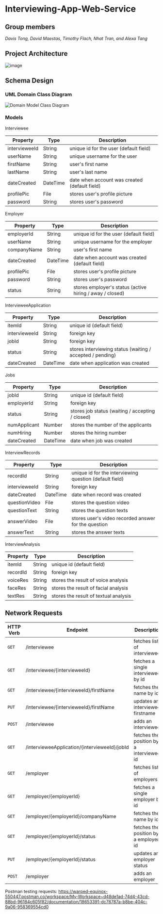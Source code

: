 # Interviewing-App-Web-Service

## Group members

*Davis Tong, David Maestas, Timothy Flach, Nhat Tran, and Alexa Tang*

## Project Architecture

![image](https://user-images.githubusercontent.com/83794482/143147314-cce498e4-6b1f-41a3-8ba7-41413293fe19.png)

## Schema Design

### UML Domain Class Diagram

![Domain Model Class Diagram](https://user-images.githubusercontent.com/83794482/144990941-f365f561-1ee6-4137-948f-4b61371d6a30.png)


### Models

Interviewee

| Property  | Type | Description |
| ------------- | ------------- | -------------|
| intervieweeId | String | unique id for the user (default field) |
| userName | String  | unique username for the user |
| firstName  | String  | user's first name |
| lastName  | String  | user's last name |
| dateCreated | DateTime  | date when account was created (default field) |
| profilePic | File  | stores user's profile picture |
| password  | String  | stores user's password |
    
Employer

| Property  | Type | Description |
| ------------- | ------------- | -------------|
| employerId | String | unique id for the user (default field) |
| userName | String  | unique username for the employer |
| companyName  | String  | user's first name |
| dateCreated | DateTime  | date when account was created (default field) |
| profilePic | File  | stores user's profile picture |
| password  | String  | stores user's password |
| status  | String  | stores employer's status (active hiring / away / closed) |

IntervieweeApplication

| Property  | Type | Description |
| ------------- | ------------- | -------------|
| itemId | String | unique id (default field) |
| intervieweeId | String | foreign key |
| jobId | String | foreign key |
| status | String | stores interviewing status (waiting / accepted / pending) |
| dateCreated | DateTime  | date when application was created |

Jobs

| Property  | Type | Description |
| ------------- | ------------- | -------------|
| jobId | String | unique id (default field) |
| employerId | String | foreign key |
| status | String | stores job status (waiting / accepting / closed) |
| numApplicant | Number | stores the number of the applicants |
| numHiring | Number | stores the hiring number |
| dateCreated | DateTime  | date when job was created |

InterviewRecords

| Property  | Type | Description |
| ------------- | ------------- | -------------|
| recordId | String | unique id for the interviewing question (default field) |
| intervieweeId | String | foreign key |
| dateCreated | DateTime  | date when record was created |
| questionVideo | File  | stores the question video |
| questionText | String  | stores the question texts |
| answerVideo | File  | stores user's video recorded answer for the question |
| answerText | String | stores the answer texts |

InterviewAnalysis

| Property  | Type | Description |
| ------------- | ------------- | -------------|
| itemId | String | unique id (default field) |
| recordId | String | foreign key |
| voiceRes | String | stores the result of voice analysis |
| faceRes | String | stores the result of facial analysis |
| textRes | String | stores the result of textual analysis |

## Network Requests

|HTTP Verb | Endpoint | Description |
|--------------|--------------|------------|
| `GET` | /interviewee | fetches lists of interviewees|
| `GET` | /interviewee/{intervieweeId} | fetches a single interviewee by id |
| `GET` | /interviewee/{intervieweeId}/firstName | fetches the name by id |
| `PUT` | /interviewee/{intervieweeId}/firstName | updates an interviewee firstname |
| `POST` | /interviewee | adds an interviewee |
| `GET` | /intervieweeApplication/{intervieweeId}/jobId | fetches the position by a interviewee id |
| `GET` | /employer | fetches lists of employers |
| `GET` | /employer/{employerId} | fetches a single employer by id |
| `GET` | /employer/{employerId}/companyName | fetches the name by id |
| `GET` | /employer/{employerId}/status | fetches the position by a employer id |
| `PUT` | /employer/{employerId}/status | updates an employer status |
| `POST` | /employer | adds an employer |

Postman testing requests: https://warped-equinox-550447.postman.co/workspace/My-Workspace~d48de1ad-74d4-43cd-88bd-96184c605f82/documentation/18653391-dc78787a-b8be-404c-9a06-958369554cd0

